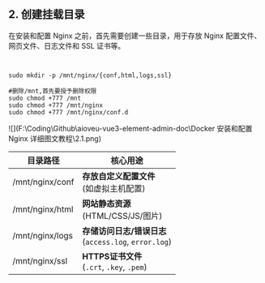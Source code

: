 ## 2. 创建挂载目录

在安装和配置 Nginx 之前，首先需要创建一些目录，用于存放 Nginx 配置文件、网页文件、日志文件和 SSL 证书等。



```


sudo mkdir -p /mnt/nginx/{conf,html,logs,ssl}

#删除/mnt,首先要授予删除权限
sudo chmod +777 /mnt
sudo chmod +777 /mnt/nginx
sudo chmod +777 /mnt/nginx/conf.d
```



![](F:\Coding\Github\aioveu-vue3-element-admin-doc\Docker 安装和配置 Nginx 详细图文教程\2.1.png)



| **目录路径**    | **核心用途**                                              |
| --------------- | --------------------------------------------------------- |
| /mnt/nginx/conf | **存放自定义配置文件**<br/>(如虚拟主机配置)               |
| /mnt/nginx/html | **网站静态资源**<br/>(HTML/CSS/JS/图片)                   |
| /mnt/nginx/logs | **存储访问日志/错误日志**<br/>(`access.log`, `error.log`) |
| /mnt/nginx/ssl  | **HTTPS证书文件**<br/>(`.crt`, `.key`, `.pem`)            |

